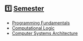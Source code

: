 ## 1️⃣ [Semester](https://github.com/manearobert3/UBB/tree/master/Semestrul%201)
* [Programming Fundamentals](https://github.com/manearobert3/UBB/tree/master/Semestrul%201/Fundamentals%20of%20Programming/Laboratory%20Assignments)
* [Computational Logic](https://github.com/manearobert3/UBB/tree/master/Semestrul%201/Computational%20Logic/Individual%20Homework)
* [Computer Systems Architecture](https://github.com/manearobert3/UBB/tree/master/Semestrul%201/Computer%20System%20Architecture)
